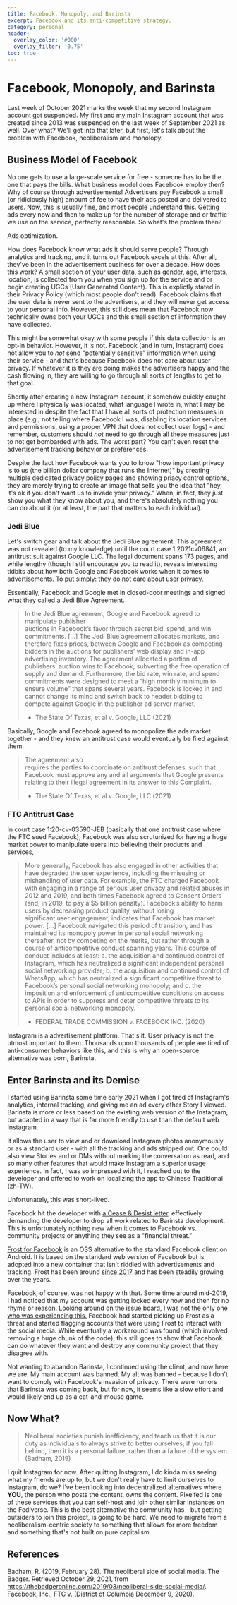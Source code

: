 ```yaml
---
title: Facebook, Monopoly, and Barinsta
excerpt: Facebook and its anti-competitive strategy.
category: personal
header:
  overlay_color: '#000'
  overlay_filter: '0.75'
toc: true
---
```


# Facebook, Monopoly, and Barinsta

Last week of October 2021 marks the week that my second Instagram account got suspended. My first and my main Instagram account that was created since 2013 was suspended on the last week of September 2021 as well. Over what? We'll get into that later, but first, let's talk about the problem with Facebook, neoliberalism and monolopy.

## Business Model of Facebook

No one gets to use a large-scale service for free - someone has to be the one that pays the bills. What business model does Facebook employ then? Why of course through advertisements! Advertisers pay Facebook a small (or ridiclously high) amount of fee to have their ads posted and delivered to users. Now, this is usually fine, and most people understand this. Getting ads every now and then to make up for the number of storage and or traffic we use on the service, perfectly reasonable. So what's the problem then?

Ads optimization.

How does Facebook know what ads it should serve people? Through analytics and tracking, and it turns out Facebook excels at this. After all, they've been in the advertisement business for over a decade. How does this work? A small section of your user data, such as gender, age, interests, location, is collected from you when you sign up for the service and or begin creating UGCs (User Generated Content). This is explictly stated in their Privacy Policy (which most people don't read). Facebook claims that the user data is never sent to the advertisers, and they will never get access to your personal info. However, this still does mean that Facebook now technically owns both your UGCs and this small section of information they have collected. 

This might be somewhat okay with some people if this data collection is an opt-in behavior. However, it is not. Facebook (and in turn, Instagram) does not allow you to *not* send "potentially sensitive" information when using their service - and that's because Facebook does not care about user privacy. If whatever it is they are doing makes the advertisers happy and the cash flowing in, they are willing to go through all sorts of lengths to get to that goal. 

Shortly after creating a new Instagram account, it somehow quickly caught up where I physically was located, what language I wrote in, what I may be interested in despite the fact that I have all sorts of protection measures in place (e.g., not telling where Facebook I was, disabling its location services and permissions, using a proper VPN that does not collect user logs) - and remember, customers should *not* need to go through all these measures just to not get bombarded with ads. The worst part? You can't even reset the advertisement tracking behavior or preferences. 

Despite the fact how Facebook wants you to know "how important privacy is to us (the billion dollar company that runs the Internet)" by creating multiple dedicated privacy policy pages and showing priacy control options, they are merely trying to create an image that sells you the idea that "hey, it's ok if you don't want us to invade your privacy." When, in fact, they just show you what they know about you, and there's absolutely nothing you can do about it (or at least, the part that matters to each indvidual).

### Jedi Blue 

Let's switch gear and talk about the Jedi Blue agreement. This agreement was not revealed (to my knowledge) until the court case 1:2021cv06841, an antitrust suit against Google LLC. The legal document spans 173 pages, and while lengthy (though I still encourage you to read it), reveals interesting tidbits about how both Google and Facebook works when it comes to advertisements. To put simply: they do not care about user privacy. 

Essentially, Facebook and Google met in closed-door meetings and signed what they called a Jedi Blue Agreement.

> In  the  Jedi  Blue  agreement,  Google  and  Facebook  agreed  to  manipulate  publisher  
auctions in Facebook’s favor through secret bid, spend, and win commitments. 
> \[...\]
> The Jedi Blue agreement allocates markets, and therefore fixes prices, between Google 
and  Facebook  as  competing  bidders  in  the  auctions  for  publishers’  web  display  and  in-app 
advertising inventory. The agreement allocated a portion of publishers’ auction wins to Facebook, 
subverting the free operation of supply and demand. Furthermore, the bid rate, win rate, and spend 
commitments  were  designed  to  meet  a  “high  monthly  minimum  to  ensure  volume”  that  spans 
several years. Facebook is locked in and cannot change its mind and switch back to header bidding 
to compete against Google in the publisher ad server market.
> - The State Of Texas, et al v. Google, LLC (2021)

Basically, Google and Facebook agreed to monopolize the ads market together - and they knew an antitrust case would eventually be filed against them.

> The  agreement  also  
requires the parties to coordinate on antitrust defenses, such that Facebook must approve any and 
all  arguments  that  Google  presents  relating  to  their  illegal  agreement  in  its  answer  to  this  Complaint.
> - The State Of Texas, et al v. Google, LLC (2021)

### FTC Antitrust Case

In court case 1:20-cv-03590-JEB (basically that one antitrust case where the FTC sued Facebook), Facebook was also scrutunized for having a huge market power to manipulate users into believing their products and services,

> More generally, Facebook has also engaged in other activities that have degraded 
the user experience, including the misusing or mishandling of user data.  For example, the FTC 
charged Facebook with engaging in a range of serious user privacy and related abuses in 2012 and 
2019,  and  both  times  Facebook  agreed  to  Consent  Orders  (and,  in  2019,  to  pay  a  $5  billion  penalty).    Facebook’s  ability  to  harm  users  by  decreasing  product  quality,  without  losing  
significant user engagement, indicates that Facebook has market power. 
> \[...\]
> Facebook navigated this period of transition, and has maintained its monopoly 
power in personal social networking thereafter, not by competing on the merits, but rather through a course of anticompetitive conduct spanning years. This course of conduct includes at least: 
a. the acquisition and continued control of Instagram, which has neutralized a 
significant independent personal social networking provider; 
b. the acquisition and continued control of WhatsApp, which has neutralized a 
significant competitive threat to Facebook’s personal social networking monopoly; 
and 
c. the imposition and enforcement of anticompetitive conditions on access to APIs in 
order to suppress and deter competitive threats to its personal social networking 
monopoly.
> - FEDERAL TRADE COMMISSION v. FACEBOOK INC. (2020)

Instagram is a advertisement platform. That's it. User privacy is not the utmost important to them. Thousands upon thousands of people are tired of anti-consumer behaviors like this, and this is why an open-source alternative was born, Barinsta.

## Enter Barinsta and its Demise

I started using Barinsta some time early 2021 when I got tired of Instagram's analytics, internal tracking, and giving me an ad every other Story I viewed. Barinsta is more or less based on the existing web version of the Instagram, but adapted in a way that is far more friendly to use than the default web Instagram.

It allows the user to view and or download Instagram photos anonymously or as a standard user - with all the tracking and ads stripped out. One could also view Stories and or DMs without marking the conversation as read, and so many other features that would make Instagram a superior usage experience. In fact, I was so impressed with it, I reached out to the developer and offered to work on localizing the app to Chinese Traditional (zh-TW). 

Unfortunately, this was short-lived.

Facebook hit the developer with [a Cease & Desist letter](https://github.com/austinhuang0131/austinhuang0131/issues/2), effectively demanding the developer to drop all work related to Barinsta development. This is unfortunately nothing new when it comes to Facebook vs. community projects or anything they see as a "financial threat."

[Frost for Facebook](https://github.com/AllanWang/Frost-for-Facebook) is an OSS alternative to the standard Facebook client on Android. It is based on the standard web version of Facebook but is adopted into a new container that isn't riddled with advertisements and tracking. Frost has been around [since 2017](https://github.com/AllanWang/Frost-for-Facebook/commit/f83fb56dca63a06e4706e6cb404bca9c49e5dbe0) and has been steadily growing over the years. 

Facebook, of course, was not happy with that. Some time around mid-2019, I had noticed that my account was getting locked every now and then for no rhyme or reason. Looking around on the issue board, [I was not the only one who was experiencing this.](https://github.com/AllanWang/Frost-for-Facebook/issues/1504) Facebook had started picking up Frost as a threat and started flagging accounts that were using Frost to interact with the social media. While eventually a workaround was found (which involved removing a huge chunk of the code), this still goes to show that Facebook can do whatever they want and destroy any community project that they disagree with.

Not wanting to abandon Barinsta, I continued using the client, and now here we are. My main account was banned. My alt was banned - because I don't want to comply with Facebook's invasion of privacy. There were rumors that Barinsta was coming back, but for now, it seems like a slow effort and would likely end up as a cat-and-mouse game.

## Now What?

> Neoliberal societies punish inefficiency, and teach us that it is our duty as individuals to always strive to better ourselves; if you fall behind, then it is a personal failure, rather than a failure of the system. (Badham, 2019)

I quit Instagram for now. After quitting Instagram, I do kinda miss seeing what my friends are up to, but we don't really have to limit ourselves to Instagram, do we? I've been looking into decentralized alternatives where **YOU**, the person who posts the content, owns the content. Pixelfed is one of these services that you can self-host and join other similar instances on the Fediverse. This is the best alternative the community has - but getting outsiders to join this project, is going to be hard. We need to migrate from a neoliberalism-centric society to something that allows for more freedom and something that's not built on pure capitalism.

## References

Badham, R. (2019, February 28). The neoliberal side of social media. The Badger. Retrieved October 29, 2021, from https://thebadgeronline.com/2019/03/neoliberal-side-social-media/. 
Facebook, Inc., FTC v. (District of Columbia December 9, 2020). 